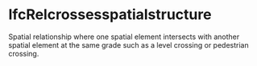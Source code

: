 IfcRelcrossesspatialstructure
=============================
Spatial relationship where one spatial element intersects with another spatial
element at the same grade such as a level crossing or pedestrian crossing.


